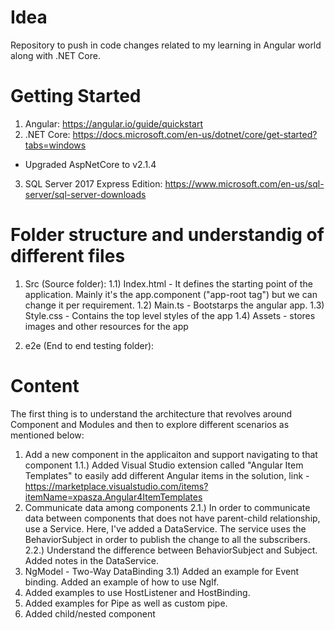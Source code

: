 # Idea
Repository to push in code changes related to my learning in Angular world along with .NET Core.

# Getting Started 
1) Angular:
https://angular.io/guide/quickstart
2) .NET Core:
https://docs.microsoft.com/en-us/dotnet/core/get-started?tabs=windows
- Upgraded AspNetCore to v2.1.4
3) SQL Server 2017 Express Edition:
https://www.microsoft.com/en-us/sql-server/sql-server-downloads

# Folder structure and understandig of different files

1) Src (Source folder): 
  1.1) Index.html - It defines the starting point of the application. Mainly it's the app.component ("app-root tag") but we can change it per requirement.
  1.2) Main.ts - Bootstarps the angular app.
  1.3) Style.css - Contains the top level styles of the app
  1.4) Assets - stores images and other resources for the app
  

2) e2e (End to end testing folder):



# Content

The first thing is to understand the architecture that revolves around Component and Modules and then to explore different scenarios as mentioned below:

1) Add a new component in the applicaiton and support navigating to that component
  1.1.) Added Visual Studio extension called "Angular Item Templates" to easily add different Angular items in the solution, link - https://marketplace.visualstudio.com/items?itemName=xpasza.Angular4ItemTemplates
2) Communicate data among components
  2.1.) In order to communicate data between components that does not have parent-child relationship, use a Service. Here, I've added a DataService. The service uses the  BehaviorSubject in order to publish the change to all the subscribers.
  2.2.) Understand the difference between BehaviorSubject and Subject. Added notes in the DataService.
 3) NgModel - Two-Way DataBinding
  3.1) Added an example for Event binding. Added an example of how to use NgIf.
 4) Added examples to use HostListener and HostBinding.
 5) Added examples for Pipe as well as custom pipe.
 6) Added child/nested component
